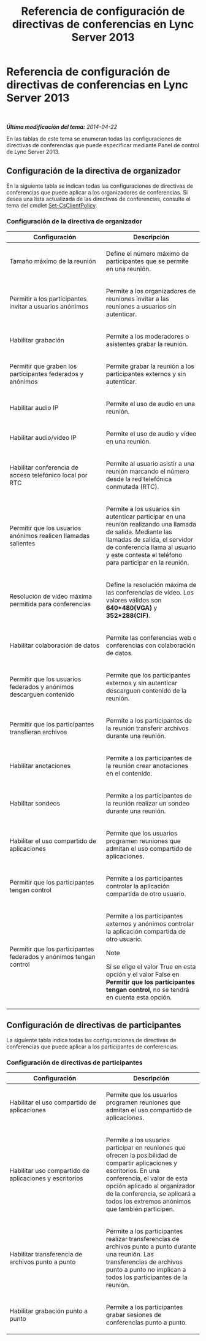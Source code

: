 ﻿---
title: Referencia de configuración de directivas de conferencias en Lync Server 2013
TOCTitle: Referencia de configuración de directivas de conferencias en Lync Server 2013
ms:assetid: ec8125f7-ef78-4a2b-8db0-4dd3cf5a4065
ms:mtpsurl: https://technet.microsoft.com/es-es/library/Gg429724(v=OCS.15)
ms:contentKeyID: 48277076
ms.date: 01/07/2017
mtps_version: v=OCS.15
ms.translationtype: HT
---

# Referencia de configuración de directivas de conferencias en Lync Server 2013

 

_**Última modificación del tema:** 2014-04-22_

En las tablas de este tema se enumeran todas las configuraciones de directivas de conferencias que puede especificar mediante Panel de control de Lync Server 2013.

## Configuración de la directiva de organizador

En la siguiente tabla se indican todas las configuraciones de directivas de conferencias que puede aplicar a los organizadores de conferencias. Si desea una lista actualizada de las directivas de conferencias, consulte el tema del cmdlet [Set-CsClientPolicy](set-csclientpolicy.md).

### Configuración de la directiva de organizador

<table>
<colgroup>
<col style="width: 50%" />
<col style="width: 50%" />
</colgroup>
<thead>
<tr class="header">
<th>Configuración</th>
<th>Descripción</th>
</tr>
</thead>
<tbody>
<tr class="odd">
<td><p>Tamaño máximo de la reunión</p></td>
<td><p>Define el número máximo de participantes que se permite en una reunión.</p></td>
</tr>
<tr class="even">
<td><p>Permitir a los participantes invitar a usuarios anónimos</p></td>
<td><p>Permite a los organizadores de reuniones invitar a las reuniones a usuarios sin autenticar.</p></td>
</tr>
<tr class="odd">
<td><p>Habilitar grabación</p></td>
<td><p>Permite a los moderadores o asistentes grabar la reunión.</p></td>
</tr>
<tr class="even">
<td><p>Permitir que graben los participantes federados y anónimos</p></td>
<td><p>Permite grabar la reunión a los participantes externos y sin autenticar.</p></td>
</tr>
<tr class="odd">
<td><p>Habilitar audio IP</p></td>
<td><p>Permite el uso de audio en una reunión.</p></td>
</tr>
<tr class="even">
<td><p>Habilitar audio/vídeo IP</p></td>
<td><p>Permite el uso de audio y vídeo en una reunión.</p></td>
</tr>
<tr class="odd">
<td><p>Habilitar conferencia de acceso telefónico local por RTC</p></td>
<td><p>Permite al usuario asistir a una reunión marcando el número desde la red telefónica conmutada (RTC).</p></td>
</tr>
<tr class="even">
<td><p>Permitir que los usuarios anónimos realicen llamadas salientes</p></td>
<td><p>Permite a los usuarios sin autenticar participar en una reunión realizando una llamada de salida. Mediante las llamadas de salida, el servidor de conferencia llama al usuario y este contesta el teléfono para participar en la reunión.</p></td>
</tr>
<tr class="odd">
<td><p>Resolución de vídeo máxima permitida para conferencias</p></td>
<td><p>Define la resolución máxima de las conferencias de vídeo. Los valores válidos son <strong>640*480(VGA)</strong> y <strong>352*288(CIF)</strong>.</p></td>
</tr>
<tr class="even">
<td><p>Habilitar colaboración de datos</p></td>
<td><p>Permite las conferencias web o conferencias con colaboración de datos.</p></td>
</tr>
<tr class="odd">
<td><p>Permitir que los usuarios federados y anónimos descarguen contenido</p></td>
<td><p>Permite que los participantes externos y sin autenticar descarguen contenido de la reunión.</p></td>
</tr>
<tr class="even">
<td><p>Permitir que los participantes transfieran archivos</p></td>
<td><p>Permite a los participantes de la reunión transferir archivos durante una reunión.</p></td>
</tr>
<tr class="odd">
<td><p>Habilitar anotaciones</p></td>
<td><p>Permite a los participantes de la reunión crear anotaciones en el contenido.</p></td>
</tr>
<tr class="even">
<td><p>Habilitar sondeos</p></td>
<td><p>Permite a los participantes de la reunión realizar un sondeo durante una reunión.</p></td>
</tr>
<tr class="odd">
<td><p>Habilitar el uso compartido de aplicaciones</p></td>
<td><p>Permite que los usuarios programen reuniones que admitan el uso compartido de aplicaciones.</p></td>
</tr>
<tr class="even">
<td><p>Permitir que los participantes tengan control</p></td>
<td><p>Permite a los participantes controlar la aplicación compartida de otro usuario.</p></td>
</tr>
<tr class="odd">
<td><p>Permitir que los participantes federados y anónimos tengan control</p></td>
<td><p>Permite a los participantes externos y anónimos controlar la aplicación compartida de otro usuario.</p>
<div class="alert">

> [!NOTE]
> Si se elige el valor True en esta opción y el valor False en <STRONG>Permitir que los participantes tengan control</STRONG>, no se tendrá en cuenta esta opción.


</div></td>
</tr>
</tbody>
</table>


## Configuración de directivas de participantes

La siguiente tabla indica todas las configuraciones de directivas de conferencias que puede aplicar a los participantes de conferencias.

### Configuración de directivas de participantes

<table>
<colgroup>
<col style="width: 50%" />
<col style="width: 50%" />
</colgroup>
<thead>
<tr class="header">
<th>Configuración</th>
<th>Descripción</th>
</tr>
</thead>
<tbody>
<tr class="odd">
<td><p>Habilitar el uso compartido de aplicaciones</p></td>
<td><p>Permite que los usuarios programen reuniones que admitan el uso compartido de aplicaciones.</p></td>
</tr>
<tr class="even">
<td><p>Habilitar uso compartido de aplicaciones y escritorios</p></td>
<td><p>Permite a los usuarios participar en reuniones que ofrecen la posibilidad de compartir aplicaciones y escritorios. En una conferencia, el valor de esta opción aplicado al organizador de la conferencia, se aplicará a todos los extremos anónimos que también participen.</p></td>
</tr>
<tr class="odd">
<td><p>Habilitar transferencia de archivos punto a punto</p></td>
<td><p>Permite a los participantes realizar transferencias de archivos punto a punto durante una reunión. Las transferencias de archivos punto a punto no implican a todos los participantes de la reunión.</p></td>
</tr>
<tr class="even">
<td><p>Habilitar grabación punto a punto</p></td>
<td><p>Permite a los participantes grabar sesiones de conferencias punto a punto.</p></td>
</tr>
</tbody>
</table>

